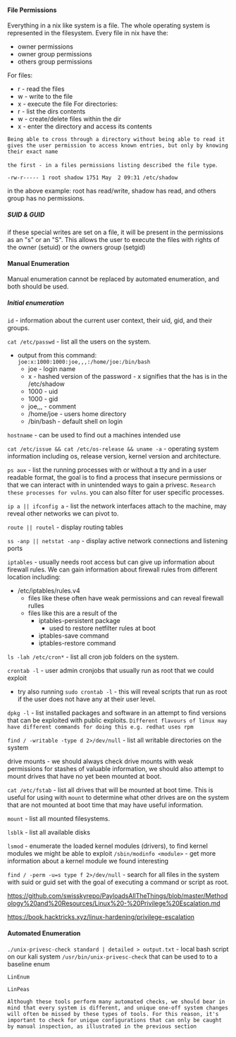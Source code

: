 
#### File Permissions

Everything in a nix like system is a file. The whole operating system is represented in the filesystem.
Every file in nix have the:
- owner permissions
- owner group permissions
- others group permissions

For files:
- r - read the files
- w - write to the file
- x - execute the file
For directories:
- r - list the dirs contents
- w - create/delete files within the dir
- x - enter the directory and access its contents

`Being able to cross through a directory without being able to read it gives the user permission to access known entries, but only by knowing their exact name`

`the first - in a files permissions listing described the file type`.


```
-rw-r----- 1 root shadow 1751 May  2 09:31 /etc/shadow
```

in the above example: root has read/write, shadow has read, and others group has no permissions.


##### SUID & GUID

if these special writes are set on a file, it will be present in the permissions as an "s" or an "S". This allows the user to execute the files with rights of the owner (setuid) or the owners group (setgid)


#### Manual Enumeration

Manual enumeration cannot be replaced by automated enumeration, and both should be used.

##### Initial enumeration

`id` - information about the current user context, their uid, gid, and their groups.

`cat /etc/passwd` - list all the users on the system.
- output from this command: `joe:x:1000:1000:joe,,,:/home/joe:/bin/bash`
	- joe - login name
	- x - hashed version of the password - x signifies that the has is in the /etc/shadow
	- 1000 - uid
	- 1000 - gid
	- joe,,, - comment
	- /home/joe - users home directory
	- /bin/bash - default shell on login

`hostname` - can be used to find out a machines intended use

`cat /etc/issue && cat /etc/os-release && uname -a` - operating system information including os, release version, kernel version and architecture.

`ps aux` - list the running processes with or without a tty and in a user readable format, the goal is to find a process that insecure permissions or that we can interact with in unintended ways to gain a privesc. `Research these processes for vulns`. you can also filter for user specific processes.

`ip a || ifconfig a` - list the network interfaces attach to the machine, may reveal other networks we can pivot to.

`route || routel` - display routing tables

`ss -anp || netstat -anp` - display active network connections and listening ports

`iptables` - usually needs root access but can give up information about firewall rules. We can gain information about firewall rules from different location including:
- /etc/iptables/rules.v4
	- files like these often have weak permissions and can reveal firewall rulles
	- files like this are a result of the
		- iptables-persistent package
			- used to restore netfilter rules at boot
		- iptables-save command
		- iptables-restore command

`ls -lah /etc/cron*` - list all cron job folders on the system.

`crontab -l` - user admin cronjobs that usually run as root that we could exploit
- try also running `sudo crontab -l` - this will reveal scripts that run as root if the user does not have any at their user level.

`dpkg -l` - list installed packages and software in an attempt to find versions that can be exploited with public exploits. `Different flavours of linux may have different commands for doing this e.g. redhat uses rpm`

`find / -writable -type d 2>/dev/null` - list all writable directories on the system


drive mounts - we should always check drive mounts with weak permissions for stashes of valuable information, we should also attempt to mount drives that have no yet been mounted at boot.

`cat /etc/fstab` - list all drives that will be mounted at boot time. This is useful for using with `mount` to determine what other drives are on the system that are not mounted at boot time that may have useful information.

`mount` - list all mounted filesystems.

`lsblk` - list all available disks

`lsmod` - enumerate the loaded kernel modules (drivers), to find kernel modules we might be able to exploit
`/sbin/modinfo <module>` - get more information about a kernel module we found interesting

`find / -perm -u=s type f 2>/dev/null` - search for all files in the system with suid or guid set with the goal of executing a command or script as root.

https://github.com/swisskyrepo/PayloadsAllTheThings/blob/master/Methodology%20and%20Resources/Linux%20-%20Privilege%20Escalation.md

https://book.hacktricks.xyz/linux-hardening/privilege-escalation


#### Automated Enumeration

`./unix-privesc-check standard | detailed > output.txt` - local bash script on our kali system `/usr/bin/unix-privesc-check` that can be used to to a baseline enum

`LinEnum`

`LinPeas`

`Although these tools perform many automated checks, we should bear in mind that every system is different, and unique one-off system changes will often be missed by these types of tools. For this reason, it's important to check for unique configurations that can only be caught by manual inspection, as illustrated in the previous section`

